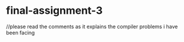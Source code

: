 # final-assignment-3

//please read the comments as it explains the compiler problems i have been facing
